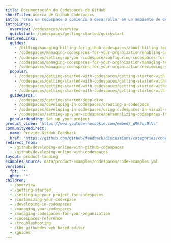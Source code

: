 ```yaml
---
title: Documentación de Codespaces de GitHub
shortTitle: Acerca de GitHub Codespaces
intro: 'Crea un codespace o comienza a desarrollar en un ambiente de desarrollo seguro, configurable y dedicado que funciona donde y como tu quieras.'
introLinks:
  overview: /codespaces/overview
  quickstart: /codespaces/getting-started/quickstart
featuredLinks:
  guides:
    - /billing/managing-billing-for-github-codespaces/about-billing-for-codespaces
    - /codespaces/managing-codespaces-for-your-organization/enabling-codespaces-for-your-organization
    - /codespaces/setting-up-your-codespace/configuring-codespaces-for-your-project
    - /codespaces/managing-codespaces-for-your-organization/managing-repository-access-for-your-organizations-codespaces
    - /codespaces/managing-codespaces-for-your-organization/reviewing-your-organizations-audit-logs-for-codespaces
  popular:
    - /codespaces/getting-started-with-codespaces/getting-started-with-your-nodejs-project-in-codespaces
    - /codespaces/getting-started-with-codespaces/getting-started-with-your-python-project-in-codespaces
    - /codespaces/getting-started-with-codespaces/getting-started-with-your-java-project-in-codespaces
    - /codespaces/getting-started-with-codespaces/getting-started-with-your-dotnet-project
  guideCards:
    - /codespaces/getting-started/deep-dive
    - /codespaces/developing-in-codespaces/creating-a-codespace
    - /codespaces/developing-in-codespaces/using-codespaces-in-visual-studio-code
    - /codespaces/setting-up-your-codespace/personalizing-codespaces-for-your-account
  popularHeading: Set up your project
product_video: 'https://www.youtube-nocookie.com/embed/_W9B7qc9lVc'
communityRedirect:
  name: Provide GitHub Feedback
  href: 'https://github.com/github/feedback/discussions/categories/codespaces-feedback'
redirect_from:
  - /github/developing-online-with-github-codespaces
  - /github/developing-online-with-codespaces
layout: product-landing
examples_source: data/product-examples/codespaces/code-examples.yml
versions:
  fpt: '*'
  ghec: '*'
children:
  - /overview
  - /getting-started
  - /setting-up-your-project-for-codespaces
  - /customizing-your-codespace
  - /developing-in-codespaces
  - /managing-your-codespaces
  - /managing-codespaces-for-your-organization
  - /codespaces-reference
  - /troubleshooting
  - /the-githubdev-web-based-editor
  - /guides
---
```


